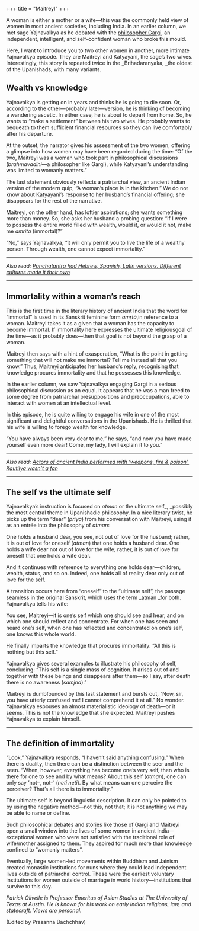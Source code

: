 +++
title = "MaitreyI"
+++


A woman is either a mother or a wife—this was the commonly held view of women in most ancient societies, including India. In an earlier column, we met sage Yajnavalkya as he debated with the [philosopher Gargi](https://theprint.in/opinion/theprint-purana/gargi-vachaknavi-indias-first-woman-philosopher-who-shut-up-men-in-king-janakas-court/1908896/), an independent, intelligent, and self-confident woman who broke this mould.

Here, I want to introduce you to two other women in another, more intimate Yajnavalkya episode. They are Maitreyi and Katyayani, the sage’s two wives. Interestingly, this story is repeated twice in the _Brihadaranyaka, _the oldest of the Upanishads, with many variants.


## Wealth vs knowledge

Yajnavalkya is getting on in years and thinks he is going to die soon. Or, according to the other—probably later—version, he is thinking of becoming a wandering ascetic. In either case, he is about to depart from home. So, he wants to “make a settlement” between his two wives. He probably wants to bequeath to them sufficient financial resources so they can live comfortably after his departure.

At the outset, the narrator gives his assessment of the two women, offering a glimpse into how women may have been regarded during the time: “Of the two, Maitreyi was a woman who took part in philosophical discussions (_brahmavadini_—a philosopher like Gargi), while Katyayani’s understanding was limited to womanly matters.”

The last statement obviously reflects a patriarchal view, an ancient Indian version of the modern quip, “A woman’s place is in the kitchen.” We do not know about Katyayani’s response to her husband’s financial offering; she disappears for the rest of the narrative.

Maitreyi, on the other hand, has loftier aspirations; she wants something more than money. So, she asks her husband a probing question: “If I were to possess the entire world filled with wealth, would it, or would it not, make me _amrita_ (immortal)?”

“No,” says Yajnavalkya, “it will only permit you to live the life of a wealthy person. Through wealth, one cannot expect immortality.”

* * *

_Also read:_ _[Panchatantra had Hebrew, Spanish, Latin versions. Different cultures made it their own](https://theprint.in/opinion/theprint-purana/panchatantra-had-hebrew-spanish-latin-versions-different-cultures-made-it-their-own/2064648/)_

* * *

## Immortality within a woman’s reach

This is the first time in the literary history of ancient India that the word for “immortal” is used in its Sanskrit feminine form _amṛtā_,in reference to a woman. Maitreyi takes it as a given that a woman has the capacity to become immortal. If immortality here expresses the ultimate religiousgoal of the time—as it probably does—then that goal is not beyond the grasp of a woman.

Maitreyi then says with a hint of exasperation, “What is the point in getting something that will not make me immortal? Tell me instead all that you know.” Thus, Maitreyi anticipates her husband’s reply, recognising that knowledge procures immortality and that he possesses this knowledge.

In the earlier column, we saw Yajnavalkya engaging Gargi in a serious philosophical discussion as an equal. It appears that he was a man freed to some degree from patriarchal presuppositions and preoccupations, able to interact with women at an intellectual level.

In this episode, he is quite willing to engage his wife in one of the most significant and delightful conversations in the Upanishads. He is thrilled that his wife is willing to forego wealth for knowledge.

“You have always been very dear to me,” he says, “and now you have made yourself even more dear! Come, my lady, I will explain it to you.”

* * *

_Also read:_ [_Actors of ancient India performed with ‘weapons, fire & poison’. Kautilya wasn’t a fan_](https://theprint.in/opinion/actors-of-ancient-india-performed-with-weapons-fire-poison-kautilya-wasnt-a-fan/2115234/)

* * *

## The self vs the ultimate self

Yajnavalkya’s instruction is focused on _atman_ or the ultimate self_, _possibly the most central theme in Upanishadic philosophy. In a nice literary twist, he picks up the term “dear” (_priya_) from his conversation with Maitreyi, using it as an entrée into the philosophy of _atman_:

One holds a husband dear, you see, not out of love for the husband; rather, it is out of love for oneself (_atman_) that one holds a husband dear. One holds a wife dear not out of love for the wife; rather, it is out of love for oneself that one holds a wife dear.

And it continues with reference to everything one holds dear—children, wealth, status, and so on. Indeed, one holds all of reality dear only out of love for the self.

A transition occurs here from “oneself” to the “ultimate self”, the passage seamless in the original Sanskrit, which uses the term _atman _for both. Yajnavalkya tells his wife:

You see, Maitreyi—it is one’s self which one should see and hear, and on which one should reflect and concentrate. For when one has seen and heard one’s self, when one has reflected and concentrated on one’s self, one knows this whole world.

He finally imparts the knowledge that procures immortality: “All this is nothing but this self.”

Yajnavalkya gives several examples to illustrate his philosophy of self, concluding: “This self is a single mass of cognition. It arises out of and together with these beings and disappears after them—so I say, after death there is no awareness (_samjna_).”

Maitreyi is dumbfounded by this last statement and bursts out, “Now, sir, you have utterly confused me! I cannot comprehend it at all.” No wonder. Yajnavalkya espouses an almost materialistic ideology of death—or it seems. This is not the knowledge that she expected. Maitreyi pushes Yajnavalkya to explain himself.

* * *


## The definition of immortality

“Look,” Yajnavalkya responds, “I haven’t said anything confusing.” When there is duality, then there can be a distinction between the seer and the seen. “When, however, everything has become one’s very self, then who is there for one to see and by what means? About this self (_atman_), one can only say ‘not–, not–’ (_neti neti_). By what means can one perceive the perceiver? That’s all there is to immortality.”

The ultimate self is beyond linguistic description. It can only be pointed to by using the negative method—not this, not that; it is not anything we may be able to name or define.

Such philosophical debates and stories like those of Gargi and Maitreyi open a small window into the lives of some women in ancient India—exceptional women who were not satisfied with the traditional role of wife/mother assigned to them. They aspired for much more than knowledge confined to “womanly matters”.

Eventually, large women-led movements within Buddhism and Jainism created monastic institutions for nuns where they could lead independent lives outside of patriarchal control. These were the earliest voluntary institutions for women outside of marriage in world history—institutions that survive to this day.

_Patrick Olivelle is Professor Emeritus of Asian Studies at The University of Texas at Austin. He is known for his work on early Indian religions, law, and statecraft. Views are personal._

(Edited by Prasanna Bachchhav)
